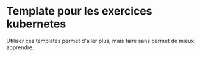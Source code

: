 # Template pour les exercices kubernetes

Utiliser ces templates permet d'aller plus, mais faire sans permet de mieux apprendre.